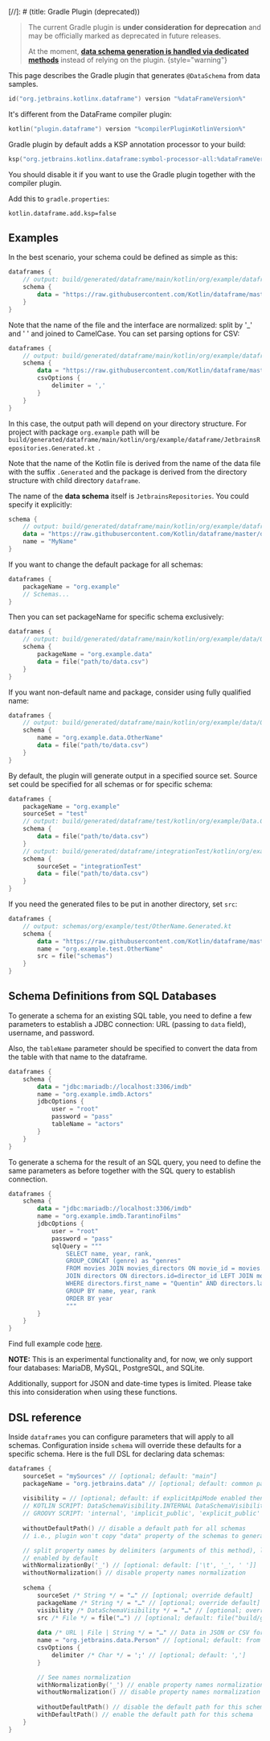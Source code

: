 [//]: # (title: Gradle Plugin (deprecated))

> The current Gradle plugin is **under consideration for deprecation** and may be officially marked as deprecated in future releases.
>
> At the moment, **[data schema generation is handled via dedicated methods](DataSchemaGenerationMethods.md)** instead of relying on the plugin.
{style="warning"}

This page describes the Gradle plugin that generates `@DataSchema` from data samples.
```Kotlin
id("org.jetbrains.kotlinx.dataframe") version "%dataFrameVersion%"
```

It's different from the DataFrame compiler plugin:
```kotlin
kotlin("plugin.dataframe") version "%compilerPluginKotlinVersion%"
```

Gradle plugin by default adds a KSP annotation processor to your build:

```kotlin
ksp("org.jetbrains.kotlinx.dataframe:symbol-processor-all:%dataFrameVersion%")
```

You should disable it if you want to use the Gradle plugin together with the compiler plugin.

Add this to `gradle.properties`:
```properties
kotlin.dataframe.add.ksp=false
```

## Examples
In the best scenario, your schema could be defined as simple as this:
```kotlin
dataframes {
    // output: build/generated/dataframe/main/kotlin/org/example/dataframe/JetbrainsRepositories.Generated.kt
    schema {
        data = "https://raw.githubusercontent.com/Kotlin/dataframe/master/data/jetbrains_repositories.csv"
    }
}
```
Note that the name of the file and the interface are normalized: split by '_' and ' ' and joined to CamelCase.
You can set parsing options for CSV:
```kotlin
dataframes {
    // output: build/generated/dataframe/main/kotlin/org/example/dataframe/JetbrainsRepositories.Generated.kt
    schema {
        data = "https://raw.githubusercontent.com/Kotlin/dataframe/master/data/jetbrains_repositories.csv"
        csvOptions {
            delimiter = ','
        }
    }
}
```
In this case, the output path will depend on your directory structure. 
For project with package `org.example` path will be `build/generated/dataframe/main/kotlin/org/example/dataframe/JetbrainsRepositories.Generated.kt
`. 

Note that the name of the Kotlin file is derived from the name of the data file with the suffix
`.Generated` and the package 
is derived from the directory structure with child directory `dataframe`.

The name of the **data schema** itself is `JetbrainsRepositories`.
You could specify it explicitly:

```kotlin
schema {
    // output: build/generated/dataframe/main/kotlin/org/example/dataframe/MyName.Generated.kt
    data = "https://raw.githubusercontent.com/Kotlin/dataframe/master/data/jetbrains_repositories.csv"
    name = "MyName"
}
```

If you want to change the default package for all schemas:

```kotlin
dataframes {
    packageName = "org.example"
    // Schemas...
}
```

Then you can set packageName for specific schema exclusively:

```kotlin
dataframes {
    // output: build/generated/dataframe/main/kotlin/org/example/data/OtherName.Generated.kt
    schema {
        packageName = "org.example.data"
        data = file("path/to/data.csv")
    }
}
```

If you want non-default name and package, consider using fully qualified name:

```kotlin
dataframes {
    // output: build/generated/dataframe/main/kotlin/org/example/data/OtherName.Generated.kt
    schema {
        name = "org.example.data.OtherName"
        data = file("path/to/data.csv")
    }
}
```

By default, the plugin will generate output in a specified source set. 
Source set could be specified for all schemas or for specific schema:

```kotlin
dataframes {
    packageName = "org.example"
    sourceSet = "test"
    // output: build/generated/dataframe/test/kotlin/org/example/Data.Generated.kt
    schema {
        data = file("path/to/data.csv")
    }
    // output: build/generated/dataframe/integrationTest/kotlin/org/example/Data.Generated.kt
    schema {
        sourceSet = "integrationTest"
        data = file("path/to/data.csv")
    }
}
```

If you need the generated files to be put in another directory, set `src`:

```kotlin
dataframes {
    // output: schemas/org/example/test/OtherName.Generated.kt
    schema {
        data = "https://raw.githubusercontent.com/Kotlin/dataframe/master/data/jetbrains_repositories.csv"
        name = "org.example.test.OtherName"
        src = file("schemas")
    }
}
```
## Schema Definitions from SQL Databases

To generate a schema for an existing SQL table, 
you need to define a few parameters to establish a JDBC connection:
URL (passing to `data` field), username, and password.

Also, the `tableName` parameter should be specified to convert the data from the table with that name to the dataframe.

```kotlin
dataframes {
    schema {
        data = "jdbc:mariadb://localhost:3306/imdb"
        name = "org.example.imdb.Actors"
        jdbcOptions {
            user = "root"
            password = "pass" 
            tableName = "actors"
        }
    }
}
```

To generate a schema for the result of an SQL query,
you need to define the same parameters as before together with the SQL query to establish connection.

```kotlin
dataframes {
    schema {
        data = "jdbc:mariadb://localhost:3306/imdb"
        name = "org.example.imdb.TarantinoFilms"
        jdbcOptions {
            user = "root" 
            password = "pass"
            sqlQuery = """
                SELECT name, year, rank,
                GROUP_CONCAT (genre) as "genres"
                FROM movies JOIN movies_directors ON movie_id = movies.id
                JOIN directors ON directors.id=director_id LEFT JOIN movies_genres ON movies.id = movies_genres.movie_id
                WHERE directors.first_name = "Quentin" AND directors.last_name = "Tarantino"
                GROUP BY name, year, rank
                ORDER BY year
                """
        }
    }
}
```

Find full example code [here](https://github.com/zaleslaw/KotlinDataFrame-SQL-Examples/blob/master/src/main/kotlin/Example_3_Import_schema_via_Gradle.kt).

**NOTE:** This is an experimental functionality and, for now,
we only support four databases: MariaDB, MySQL, PostgreSQL, and SQLite.

Additionally, support for JSON and date-time types is limited.
Please take this into consideration when using these functions.

## DSL reference
Inside `dataframes` you can configure parameters that will apply to all schemas. 
Configuration inside `schema` will override these defaults for a specific schema.
Here is the full DSL for declaring data schemas:

```kotlin
dataframes {
    sourceSet = "mySources" // [optional; default: "main"]
    packageName = "org.jetbrains.data" // [optional; default: common package under source set]
    
    visibility = // [optional; default: if explicitApiMode enabled then EXPLICIT_PUBLIC, else IMPLICIT_PUBLIC]
    // KOTLIN SCRIPT: DataSchemaVisibility.INTERNAL DataSchemaVisibility.IMPLICIT_PUBLIC, DataSchemaVisibility.EXPLICIT_PUBLIC
    // GROOVY SCRIPT: 'internal', 'implicit_public', 'explicit_public'
        
    withoutDefaultPath() // disable a default path for all schemas
    // i.e., plugin won't copy "data" property of the schemas to generated companion objects

    // split property names by delimiters (arguments of this method), lowercase parts and join to camel case
    // enabled by default
    withNormalizationBy('_') // [optional: default: ['\t', '_', ' ']]
    withoutNormalization() // disable property names normalization
    
    schema {
        sourceSet /* String */ = "…" // [optional; override default]
        packageName /* String */ = "…" // [optional; override default]
        visibility /* DataSchemaVisibility */ = "…" // [optional; override default]
        src /* File */ = file("…") // [optional; default: file("build/generated/dataframe/$sourceSet/kotlin")]
        
        data /* URL | File | String */ = "…" // Data in JSON or CSV formats
        name = "org.jetbrains.data.Person" // [optional; default: from filename]
        csvOptions {
            delimiter /* Char */ = ';' // [optional; default: ',']
        }

        // See names normalization
        withNormalizationBy('_') // enable property names normalization for this schema and use these delimiters
        withoutNormalization() // disable property names normalization for this schema
        
        withoutDefaultPath() // disable the default path for this schema
        withDefaultPath() // enable the default path for this schema
    }
}
```
